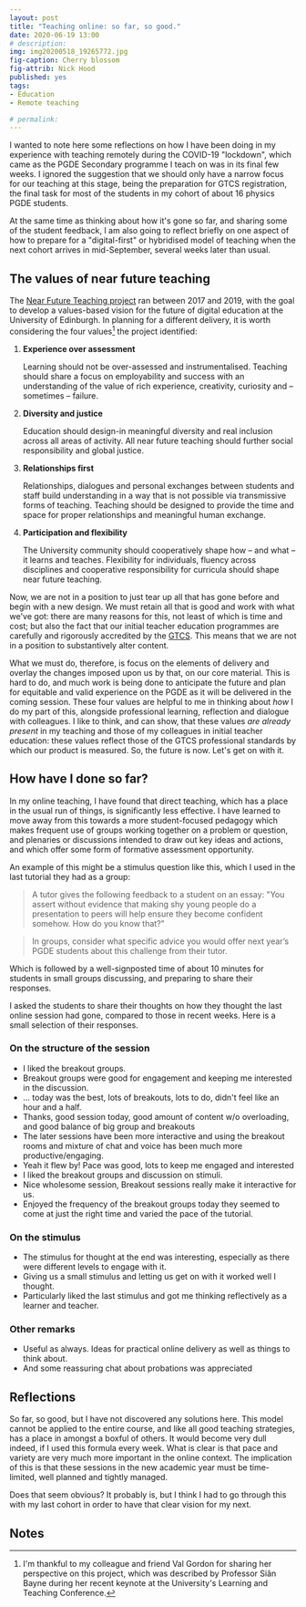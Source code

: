 ```yaml
---
layout: post
title: "Teaching online: so far, so good."
date: 2020-06-19 13:00
# description: 
img: img20200518_19265772.jpg
fig-caption: Cherry blossom
fig-attrib: Nick Hood
published: yes
tags:
- Education
- Remote teaching

# permalink:
---
```


I wanted to note here some reflections on how I have been doing in my experience with teaching remotely during the COVID-19 "lockdown", which came as the PGDE Secondary programme I teach on was in its final few weeks. I ignored the suggestion that we should only have a narrow focus for our teaching at this stage, being the preparation for GTCS registration, the final task for most of the students in my cohort of about 16 physics PGDE students.

At the same time as thinking about how it's gone so far, and sharing some of the student feedback, I am also going to reflect briefly on one aspect of how to prepare for a "digital-first" or hybridised model of teaching when the next cohort arrives in mid-September, several weeks later than usual.

## The values of near future teaching
The [Near Future Teaching project](https://www.nearfutureteaching.ed.ac.uk/) ran between 2017 and 2019, with the goal to develop a values-based vision for the future of digital education at the University of Edinburgh. In planning for a different delivery, it is worth considering the four values[^thanksval] the project identified:

1. **Experience over assessment**
   
   Learning should not be over-assessed and instrumentalised. Teaching should share a focus on employability and success with an understanding of the value of rich experience, creativity, curiosity and – sometimes – failure.
   
2. **Diversity and justice**

	Education should design-in meaningful diversity and real inclusion across all areas of activity. All near future teaching should further social responsibility and global justice.

3. **Relationships first**

	Relationships, dialogues and personal exchanges between students and staff build understanding in a way that is not possible via transmissive forms of teaching. Teaching should be designed to provide the time and space for proper relationships and meaningful human exchange.

4. **Participation and flexibility**

	The University community should cooperatively shape how – and what – it learns and teaches. Flexibility for individuals, fluency across disciplines and cooperative responsibility for curricula should shape near future teaching.

Now, we are not in a position to just tear up all that has gone before and begin with a new design. We must retain all that is good and work with what we've got: there are many reasons for this, not least of which is time and cost; but also the fact that our initial teacher education programmes are carefully and rigorously accredited by the [GTCS](https://www.gtcs.org.uk/professional-update/research-and-practitioner-enquiry/professional-recognition/programmes-leading-to-professional-recognition.aspx). This means that we are not in a position to substantively alter content.

What we must do, therefore, is focus on the elements of delivery and overlay the changes imposed upon us by that, on our core material. This is hard to do, and much work is being done to anticipate the future and plan for equitable and valid experience on the PGDE as it will be delivered in the coming session. These four values are helpful to me in thinking about *how* I do my part of this, alongside professional learning, reflection and dialogue with colleagues. I like to think, and can show, that these values *are already present* in my teaching and those of my colleagues in initial teacher education: these values reflect those of the GTCS professional standards by which our product is measured. So, the future is now. Let's get on with it.

[^thanksval]: I'm thankful to my colleague and friend Val Gordon for sharing her perspective on this project, which was described by Professor Siân Bayne during her recent keynote at the University's Learning and Teaching Conference.

## How have I done so far?
In my online teaching, I have found that direct teaching, which has a place in the usual run of things, is significantly less effective. I have learned to move away from this towards a more student-focused pedagogy which makes frequent use of groups working together on a problem or question, and plenaries or discussions intended to draw out key ideas and actions, and which offer some form of formative assessment opportunity. 

An example of this might be a stimulus question like this, which I used in the last tutorial they had as a group:

> A tutor gives the following feedback to a student on an essay: "You assert without evidence that making shy young people do a presentation to peers will help ensure they become confident somehow. How do you know that?"

> In groups, consider what specific advice you would offer next year’s PGDE students about this challenge from their tutor.

Which is followed by a well-signposted time of about 10 minutes for students in small groups discussing, and preparing to share their responses.

I asked the students to share their thoughts on how they thought the last online session had gone, compared to those in recent weeks. Here is a small selection of their responses.

### On the structure of the session

* I liked the breakout groups. 
* Breakout groups were good for engagement and keeping me interested in the discussion.
* ... today was the best, lots of breakouts, lots to do, didn't feel like an hour and a half.
* Thanks, good session today, good amount of content w/o overloading, and good balance of big group and breakouts 
* The later sessions have been more interactive and using the breakout rooms and mixture of chat and voice has been much more productive/engaging.
* Yeah it flew by! Pace was good, lots to keep me engaged and interested
* I liked the breakout groups and discussion on stimuli. 
* Nice wholesome session, Breakout sessions really make it interactive for us. 
* Enjoyed the frequency of the breakout groups today they seemed to come at just the right time and varied the pace of the tutorial. 

### On the stimulus 

* The stimulus for thought at the end was interesting, especially as there were different levels to engage with it.
* Giving us a small stimulus and letting us get on with it worked well I thought.
* Particularly liked the last stimulus and got me thinking reflectively as a learner and teacher.

### Other remarks

* Useful as always. Ideas for practical online delivery as well as things to think about.
* And some reassuring chat about probations was appreciated 

## Reflections
So far, so good, but I have not discovered any solutions here. This model cannot be applied to the entire course, and like all good teaching strategies, has a place in amongst a boxful of others. It would become very dull indeed, if I used this formula every week. What is clear is that pace and variety are very much more important in the online context. The implication of this is that these sessions in the new academic year must be time-limited, well planned and tightly managed.

Does that seem obvious? It probably is, but I think I had to go through this with my last cohort in order to have that clear vision for my next. 

## Notes